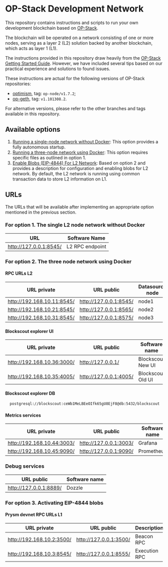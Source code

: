 # OP-Stack Development Network

This repository contains instructions and scripts to run your own development blockchain based on [OP-Stack](https://stack.optimism.io/).

The blockchain will be operated on a network consisting of one or more nodes, serving as a layer 2 (L2) solution backed by another blockchain, which acts as layer 1 (L1).

The instructions provided in this repository draw heavily from the [OP-Stack Getting Started Guide](https://stack.optimism.io/docs/build/getting-started/). However, we have included several tips based on our practical experience and solutions to found issues.

These instructions are actual for the following versions of OP-Stack repositories:
* [optimism](https://github.com/ethereum-optimism/optimism), tag: `op-node/v1.7.2`;
* [op-geth](https://github.com/ethereum-optimism/op-geth), tag: `v1.101308.2`.

For alternative versions, please refer to the other branches and tags available in this repository.

## Available options
1. [Running a single-node network without Docker](./single-node-no-docker.md): This option provides a fully autonomous startup.
2. [Running a three-node network using Docker](./three-node-using-docker.md): This option requires specific files as outlined in option 1.
3. [Enable Blobs (EIP-4844) For L2 Network](./run-EIP-4844-blobs.md): Based on option 2 and provides a description for configuration and enabling blobs for L2 network. By default, the L2 network is running using common transaction data to store L2 information on L1.

## URLs

The URLs that will be available after implementing an appropriate option mentioned in the previous section.

### For option 1. The single L2 node network without Docker


| URL                        | Software Name       |
|----------------------------|---------------------|
| http://127.0.0.1:8545/     | L2 RPC endpoint     |


### For option 2. The three node network using Docker

#### RPC URLs L2

| URL private                | URL public             | Datasource node |
|----------------------------|------------------------|-----------------|
| http://192.168.10.11:8545/ | http://127.0.0.1:8545/ | node1           |
| http://192.168.10.21:8545/ | http://127.0.0.1:8565/ | node2           |
| http://192.168.10.31:8545/ | http://127.0.0.1:8575/ | node3           |

#### Blockscout explorer UI

| URL private                | URL public             | Software name     | Datasource node |
|----------------------------|------------------------|-------------------|-----------------|
| http://192.168.10.36:3000/ | http://127.0.0.1/      | Blockscout New UI | node3           |
| http://192.168.10.35:4005/ | http://127.0.0.1:4005/ | Blockscout Old UI | node3           |

#### Blockscout explorer DB

```bash
  postgresql://blockscout:ceWb1MeLBEeOIfk65gU8EjF8@db:5432/blockscout
```

#### Metrics services

| URL private                | URL public             | Software name |
|----------------------------|------------------------|---------------|
| http://192.168.10.44:3003/ | http://127.0.0.1:3003/ | Grafana       |
| http://192.168.10.45:9090/ | http://127.0.0.1:9090/ | Prometheus    |

### Debug services

| URL public             | Software name |
|------------------------|---------------|
| http://127.0.0.1:8889/ | Dozzle        |


### For option 3. Activating EIP-4844 blobs

#### Prysm devnet RPC URLs L1

| URL private               | URL public             | Description   |
|---------------------------|------------------------|---------------|
| http://192.168.10.2:3500/ | http://127.0.0.1:3500/ | Beacon RPC    |
| http://192.168.10.3:8545/ | http://127.0.0.1:8555/ | Execution RPC |

